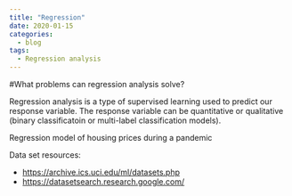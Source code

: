 ```yaml
---
title: "Regression"
date: 2020-01-15
categories:
  - blog
tags:
  - Regression analysis
---
```


#What problems can regression analysis solve?

Regression analysis is a type of supervised learning used to predict our response variable. The response variable can be quantitative or qualitative (binary classificatoin or multi-label classification models).

Regression model of housing prices during a pandemic

Data set resources:
- https://archive.ics.uci.edu/ml/datasets.php
- https://datasetsearch.research.google.com/
